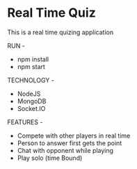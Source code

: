 # Real Time Quiz
This is a real time quizing application

RUN -
* npm install
* npm start


TECHNOLOGY - 
* NodeJS
* MongoDB
* Socket.IO

FEATURES -
* Compete with other players in real time
* Person to answer first gets the point
* Chat with opponent while playing
* Play solo (time Bound)

